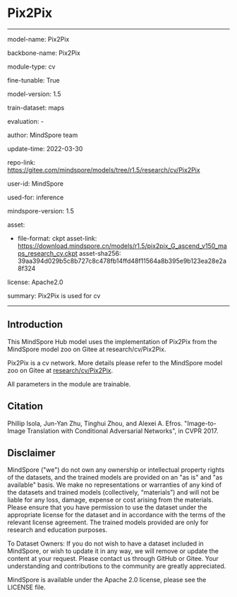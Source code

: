 # Pix2Pix

---

model-name: Pix2Pix

backbone-name: Pix2Pix

module-type: cv

fine-tunable: True

model-version: 1.5

train-dataset: maps

evaluation: -

author: MindSpore team

update-time: 2022-03-30

repo-link: <https://gitee.com/mindspore/models/tree/r1.5/research/cv/Pix2Pix>

user-id: MindSpore

used-for: inference

mindspore-version: 1.5

asset:

-
    file-format: ckpt
    asset-link: <https://download.mindspore.cn/models/r1.5/pix2pix_G_ascend_v150_maps_research_cv.ckpt>
    asset-sha256: 39aa394d029b5c8b727c8c478fb14ffd48f11564a8b395e9b123ea28e2a8f324

license: Apache2.0

summary: Pix2Pix is used for cv

---

## Introduction

This MindSpore Hub model uses the implementation of Pix2Pix from the MindSpore model zoo on Gitee at research/cv/Pix2Pix.

Pix2Pix is a cv network. More details please refer to the MindSpore model zoo on Gitee at [research/cv/Pix2Pix](https://gitee.com/mindspore/models/blob/r1.5/research/cv/Pix2Pix/README.md).

All parameters in the module are trainable.

## Citation

Phillip Isola, Jun-Yan Zhu, Tinghui Zhou, and Alexei A. Efros. "Image-to-Image Translation with Conditional Adversarial Networks", in CVPR 2017.

## Disclaimer

MindSpore ("we") do not own any ownership or intellectual property rights of the datasets, and the trained models are provided on an "as is" and "as available" basis. We make no representations or warranties of any kind of the datasets and trained models (collectively, “materials”) and will not be liable for any loss, damage, expense or cost arising from the materials. Please ensure that you have permission to use the dataset under the appropriate license for the dataset and in accordance with the terms of the relevant license agreement. The trained models provided are only for research and education purposes.

To Dataset Owners: If you do not wish to have a dataset included in MindSpore, or wish to update it in any way, we will remove or update the content at your request. Please contact us through GitHub or Gitee. Your understanding and contributions to the community are greatly appreciated.

MindSpore is available under the Apache 2.0 license, please see the LICENSE file.
